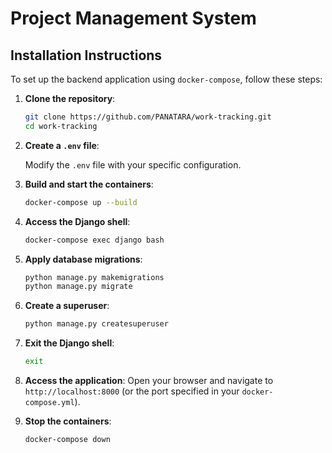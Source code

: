 # Project Management System

## Installation Instructions

To set up the backend application using `docker-compose`, follow these steps:

1. **Clone the repository**:
    ```sh
    git clone https://github.com/PANATARA/work-tracking.git
    cd work-tracking
    ```

2. **Create a `.env` file**:

    Modify the `.env` file with your specific configuration.

3. **Build and start the containers**:
    ```sh
    docker-compose up --build
    ```

4. **Access the Django shell**:
    ```sh
    docker-compose exec django bash
    ```

5. **Apply database migrations**:
    ```sh
    python manage.py makemigrations
    python manage.py migrate
    ```

6. **Create a superuser**:
    ```sh
    python manage.py createsuperuser
    ```

7. **Exit the Django shell**:
    ```sh
    exit
    ```

8. **Access the application**:
    Open your browser and navigate to `http://localhost:8000` (or the port specified in your `docker-compose.yml`).

9. **Stop the containers**:
    ```sh
    docker-compose down
    ```
